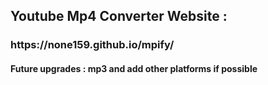 <h2>Youtube Mp4 Converter Website : </h2>
<h3>https://none159.github.io/mpify/</h3>
<h4>Future upgrades : mp3 and add other platforms if possible</h4>
